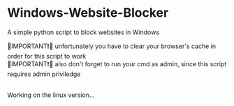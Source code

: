 # Windows-Website-Blocker
A simple python script to block websites in Windows

 🔴IMPORTANT❗🔴  unfortunately you have to clear your browser's cache in order for this script to work
 <br>
 🔴IMPORTANT❗🔴 also don't forget to run your cmd as admin, since this script requires admin priviledge
<br><br>

Working on the linux version...
